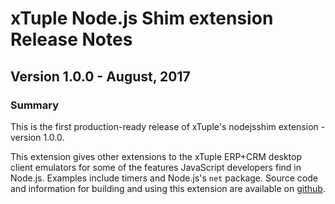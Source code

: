 # xTuple Node.js Shim extension Release Notes
## Version 1.0.0 - August, 2017

### Summary

This is the first production-ready release of xTuple's nodejsshim extension - version 1.0.0.

This extension gives other extensions to the xTuple ERP+CRM desktop client emulators for some of the features JavaScript developers find in Node.js. Examples include timers and Node.js's `net` package. Source code and information for building and using this extension are available on [github](https://github.com/xtuple/nodejsshim).